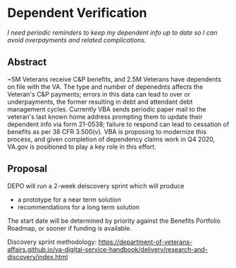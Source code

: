 # Dependent Verification
_I need periodic reminders to keep my dependent info up to date so I can avoid overpayments and related complications._

## Abstract

~5M Veterans receive C&P benefits, and 2.5M Veterans have dependents on file with the VA. The type and number of depenednts affects the Veteran's C&P payments; errors in this data can lead to over or underpayments, the former resulting in debt and attendant debt management cycles. Currently VBA sends periodic paper mail to the veteran's last known home address prompting them to update their dependent info via form 21-0538; failure to respond can lead to cessation of benefits as per 38 CFR 3.500(v). VBA is proposing to modernize this process, and given completion of dependency claims work in Q4 2020, VA.gov is positioned to play a key role in this effort.

## Proposal

DEPO will run a 2-week deiscovery sprint which will produce 
- a prototype for a near term solution
- recommendations for a long term solution

The start date will be determined by priority against the Benefits Portfolio Roadmap, or sooner if funding is available.
  
Discovery sprint methodology: https://department-of-veterans-affairs.github.io/va-digital-service-handbook/delivery/research-and-discovery/index.html
